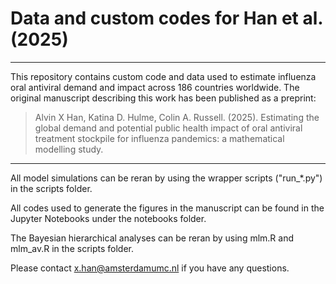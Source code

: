 # Data and custom codes for Han et al. (2025)
---
This repository contains custom code and data used to estimate influenza oral antiviral demand and impact across 186 countries worldwide. The original manuscript describing this work has been published as a preprint:

> Alvin X Han, Katina D. Hulme, Colin A. Russell. (2025). Estimating the global demand and potential public health impact of oral antiviral treatment stockpile for influenza pandemics: a mathematical modelling study.

---

All model simulations can be reran by using the wrapper scripts ("run_*.py") in the scripts folder. 

All codes used to generate the figures in the manuscript can be found in the Jupyter Notebooks under the notebooks folder.

The Bayesian hierarchical analyses can be reran by using mlm.R and mlm_av.R in the scripts folder.

Please contact x.han@amsterdamumc.nl if you have any questions.
